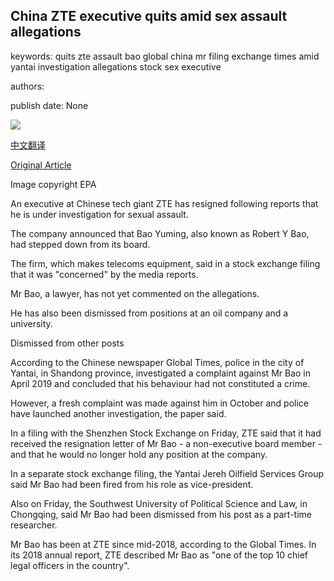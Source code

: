 ## China ZTE executive quits amid sex assault allegations

keywords: quits zte assault bao global china mr filing exchange times amid yantai investigation allegations stock sex executive

authors: 

publish date: None

![](https://ichef.bbci.co.uk/news/1024/branded_news/153F1/production/_111752078_zte.jpg)

[中文翻译](China%20ZTE%20executive%20quits%20amid%20sex%20assault%20allegations_zh.md)

[Original Article](https://www.bbc.com/news/business-52248167)

Image copyright EPA

An executive at Chinese tech giant ZTE has resigned following reports that he is under investigation for sexual assault.

The company announced that Bao Yuming, also known as Robert Y Bao, had stepped down from its board.

The firm, which makes telecoms equipment, said in a stock exchange filing that it was "concerned" by the media reports.

Mr Bao, a lawyer, has not yet commented on the allegations.

He has also been dismissed from positions at an oil company and a university.

Dismissed from other posts

According to the Chinese newspaper Global Times, police in the city of Yantai, in Shandong province, investigated a complaint against Mr Bao in April 2019 and concluded that his behaviour had not constituted a crime.

However, a fresh complaint was made against him in October and police have launched another investigation, the paper said.

In a filing with the Shenzhen Stock Exchange on Friday, ZTE said that it had received the resignation letter of Mr Bao - a non-executive board member - and that he would no longer hold any position at the company.

In a separate stock exchange filing, the Yantai Jereh Oilfield Services Group said Mr Bao had been fired from his role as vice-president.

Also on Friday, the Southwest University of Political Science and Law, in Chongqing, said Mr Bao had been dismissed from his post as a part-time researcher.

Mr Bao has been at ZTE since mid-2018, according to the Global Times. In its 2018 annual report, ZTE described Mr Bao as "one of the top 10 chief legal officers in the country".